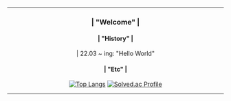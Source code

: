 <div align = center>

---
### | "Welcome" |
         
   
         
  
#### | "History" |
<div> | 22.03 ~ ing: "Hello World" </div>
  
 
         
  
#### | "Etc" |
[![Top Langs](https://github-readme-stats.vercel.app/api/top-langs/?username=momomomoon&layout=compact)](https://github.com/anuraghazra/github-readme-stats) [![Solved.ac Profile](http://mazassumnida.wtf/api/v2/generate_badge?boj=ansdj1908)](https://solved.ac/ansdj1908/)


---
</div>

